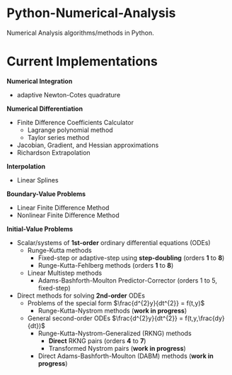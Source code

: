# Python-Numerical-Analysis
Numerical Analysis algorithms/methods in Python.

# Current Implementations

**Numerical Integration**
- adaptive Newton-Cotes quadrature

**Numerical Differentiation**
- Finite Difference Coefficients Calculator
  - Lagrange polynomial method
  - Taylor series method
- Jacobian, Gradient, and Hessian approximations
- Richardson Extrapolation

**Interpolation**
- Linear Splines

**Boundary-Value Problems**
- Linear Finite Difference Method
- Nonlinear Finite Difference Method

**Initial-Value Problems**
- Scalar/systems of **1st-order** ordinary differential equations (ODEs)
  - Runge-Kutta methods
    - Fixed-step or adaptive-step using **step-doubling** (orders **1** to **8**)
    - Runge-Kutta-Fehlberg methods (orders **1** to **8**)
  - Linear Multistep methods
    - Adams-Bashforth-Moulton Predictor-Corrector (orders 1 to 5, fixed-step)
- Direct methods for solving **2nd-order** ODEs
  - Problems of the special form $\frac{d^{2}y}{dt^{2}} = f(t,y)$
    - Runge-Kutta-Nystrom methods (**work in progress**)
  - General second-order ODEs $\frac{d^{2}y}{dt^{2}} = f(t,y,\frac{dy}{dt})$
    - Runge-Kutta-Nystrom-Generalized (RKNG) methods
      - **Direct** RKNG pairs (orders **4** to **7**)
      - Transformed Nystrom pairs (**work in progress**)
    - Direct Adams-Bashforth-Moulton (DABM) methods (**work in progress**)

